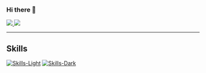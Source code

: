 ### Hi there 👋

<a href="https://www.twitter.com/gelbphoenix" target="_blank" rel="noreferrer noopener">
  <img src="https://img.shields.io/twitter/follow/gelbphoenix?logo=twitter&style=for-the-badge&color=0891b2&labelColor=1c1917"/>
</a>

<a href="https://mastodon.social/@gelbphoenix" target="_blank" rel="noreferrer noopener">
  <img src="https://img.shields.io/mastodon/follow/110129656501685841?style=for-the-badge&logo=mastodon&labelColor=1c1917&color=6364ff" />
</a>

-----------------------------------------------

## Skills
[![Skills-Light](https://skillicons.dev/icons?i=js,html,css,nodejs,react,remix,github,linux,vscode&perline=3&theme=light)](https://github.com/gelbphoenix/gelbphoenix/#gh-dark-mode-only)
[![Skills-Dark](https://skillicons.dev/icons?i=js,html,css,nodejs,react,remix,github,linux,vscode&perline=3)](https://github.com/gelbphoenix/gelbphoenix/#gh-light-mode-only)
